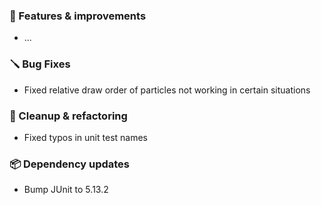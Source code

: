 ### 🚀 Features & improvements

- ...

### 🪛 Bug Fixes

- Fixed relative draw order of particles not working in certain situations

### 🧽 Cleanup & refactoring

- Fixed typos in unit test names

### 📦 Dependency updates

- Bump JUnit to 5.13.2